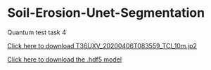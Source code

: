 # Soil-Erosion-Unet-Segmentation

Quantum test task 4

[Click here to download T36UXV_20200406T083559_TCI_10m.jp2](https://drive.google.com/file/d/1VlEy39XLOSza2D6Fb4MAhHpM-eoidCKK/view?usp=sharing)

[Click here to download the .hdf5 model](https://drive.google.com/file/d/1H3e2QTJdY7F8a2H-OropsXHqDWA0CP7k/view?usp=sharing)
